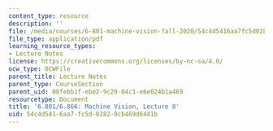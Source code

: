 ```yaml
---
content_type: resource
description: ''
file: /media/courses/6-801-machine-vision-fall-2020/54c4d5416aa7fc5d02820cb469d6441b_MIT6_801F20_lec8.pdf
file_type: application/pdf
learning_resource_types:
- Lecture Notes
license: https://creativecommons.org/licenses/by-nc-sa/4.0/
ocw_type: OCWFile
parent_title: Lecture Notes
parent_type: CourseSection
parent_uid: 08febb1f-ebe2-9c29-04c1-e6e024b1a469
resourcetype: Document
title: '6.801/6.866: Machine Vision, Lecture 8'
uid: 54c4d541-6aa7-fc5d-0282-0cb469d6441b
---
```


